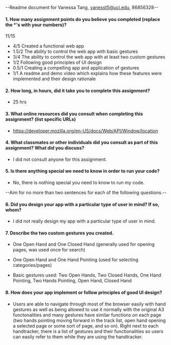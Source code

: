 --Readme document for Vanessa Tang, vanesst5@uci.edu, 86856328--

#### 1. How many assignment points do you believe you completed (replace the \*'s with your numbers)?

11/15

-   4/5 Created a functional web app
-   1.5/2 The ability to control the web app with basic gestures
-   3/4 The ability to control the web app with at least two custom gestures
-   1/2 Following good principles of UI design
-   0.5/1 Creating a compelling app and application of gestures
-   1/1 A readme and demo video which explains how these features were implemented and their design rationale

#### 2. How long, in hours, did it take you to complete this assignment?

-   25 hrs

#### 3. What online resources did you consult when completing this assignment? (list specific URLs)

-   https://developer.mozilla.org/en-US/docs/Web/API/Window/location

#### 4. What classmates or other individuals did you consult as part of this assignment? What did you discuss?

-   I did not consult anyone for this assignment.

#### 5. Is there anything special we need to know in order to run your code?

-   No, there is nothing special you need to know to run my code.

--Aim for no more than two sentences for each of the following questions.--

#### 6. Did you design your app with a particular type of user in mind? If so, whom?

-   I did not really design my app with a particular type of user in mind.

#### 7. Describe the two custom gestures you created.

-   One Open Hand and One Closed Hand (generally used for opening pages, was used once for search)
-   One Open Hand and One Hand Pointing (used for selecting categories/pages)

-   Basic gestures used: Two Open Hands, Two Closed Hands, One Hand Pointing, Two Hands Pointing, Open Hand, Closed Hand

#### 8. How does your app implement or follow principles of good UI design?

-   Users are able to navigate through most of the browser easily with hand gestures as well as being allowed to use it normally with the original A3 functonalities and many gestures have similar functions on each page (two hands pointing moving forward in the track list, open hand opening a selected page or some sort of page, and so on). Right next to each handtracker, there is a list of gestures and their functionalities so users can easily refer to them while they are using the handtracker.
